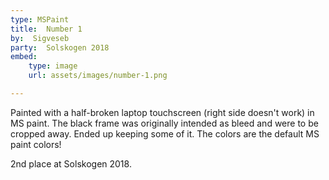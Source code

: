 ```yaml
---
type: MSPaint
title:  Number 1
by:  Sigveseb
party:  Solskogen 2018
embed:
    type: image
    url: assets/images/number-1.png

---
```


Painted with a half-broken laptop touchscreen (right side doesn't work) in MS paint. The black frame was originally intended as bleed and were to be cropped away. Ended up keeping some of it. The colors are the default MS paint colors!

2nd place at Solskogen 2018.

